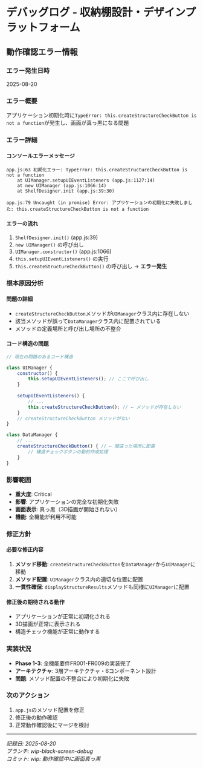 # デバッグログ - 収納棚設計・デザインプラットフォーム

## 動作確認エラー情報

### エラー発生日時
2025-08-20

### エラー概要
アプリケーション初期化時に`TypeError: this.createStructureCheckButton is not a function`が発生し、画面が真っ黒になる問題

### エラー詳細

#### コンソールエラーメッセージ
```
app.js:63 初期化エラー: TypeError: this.createStructureCheckButton is not a function
    at UIManager.setupUIEventListeners (app.js:1127:14)
    at new UIManager (app.js:1066:14)
    at ShelfDesigner.init (app.js:39:30)

app.js:79 Uncaught (in promise) Error: アプリケーションの初期化に失敗しました: this.createStructureCheckButton is not a function
```

#### エラーの流れ
1. `ShelfDesigner.init()` (app.js:39)
2. `new UIManager()` の呼び出し
3. `UIManager.constructor()` (app.js:1066)
4. `this.setupUIEventListeners()` の実行
5. `this.createStructureCheckButton()` の呼び出し → **エラー発生**

### 根本原因分析

#### 問題の詳細
- `createStructureCheckButton`メソッドが`UIManager`クラス内に存在しない
- 該当メソッドが誤って`DataManager`クラス内に配置されている
- メソッドの定義場所と呼び出し場所の不整合

#### コード構造の問題
```javascript
// 現在の問題のあるコード構造

class UIManager {
    constructor() {
        this.setupUIEventListeners(); // ここで呼び出し
    }
    
    setupUIEventListeners() {
        // ...
        this.createStructureCheckButton(); // ← メソッドが存在しない
    }
    // createStructureCheckButton メソッドがない
}

class DataManager {
    // ...
    createStructureCheckButton() { // ← 間違った場所に配置
        // 構造チェックボタンの動的作成処理
    }
}
```

### 影響範囲
- **重大度**: Critical
- **影響**: アプリケーションの完全な初期化失敗
- **画面表示**: 真っ黒（3D描画が開始されない）
- **機能**: 全機能が利用不可能

### 修正方針

#### 必要な修正内容
1. **メソッド移動**: `createStructureCheckButton`を`DataManager`から`UIManager`に移動
2. **メソッド配置**: `UIManager`クラス内の適切な位置に配置
3. **一貫性確保**: `displayStructureResults`メソッドも同様に`UIManager`に配置

#### 修正後の期待される動作
- アプリケーションが正常に初期化される
- 3D描画が正常に表示される
- 構造チェック機能が正常に動作する

### 実装状況
- **Phase 1-3**: 全機能要件FR001-FR009の実装完了
- **アーキテクチャ**: 3層アーキテクチャ・6コンポーネント設計
- **問題**: メソッド配置の不整合により初期化に失敗

### 次のアクション
1. `app.js`のメソッド配置を修正
2. 修正後の動作確認
3. 正常動作確認後にマージを検討

---

*記録日: 2025-08-20*  
*ブランチ: wip-black-screen-debug*  
*コミット: wip: 動作確認中に画面真っ黒*